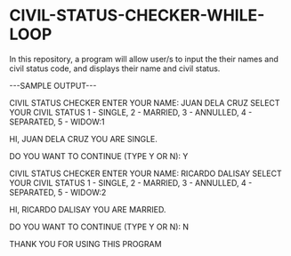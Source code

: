 # CIVIL-STATUS-CHECKER-WHILE-LOOP
In this repository, a program will allow user/s to input the their names and civil status code, and displays their name and civil status.


---SAMPLE OUTPUT---

CIVIL STATUS CHECKER
ENTER YOUR NAME: JUAN DELA CRUZ
SELECT YOUR CIVIL STATUS
1 - SINGLE, 2 - MARRIED, 3 - ANNULLED, 4 - SEPARATED, 5 - WIDOW:1

HI, JUAN DELA CRUZ YOU ARE SINGLE.

DO YOU WANT TO CONTINUE (TYPE Y OR N):  Y

CIVIL STATUS CHECKER
ENTER YOUR NAME: RICARDO DALISAY
SELECT YOUR CIVIL STATUS
1 - SINGLE, 2 - MARRIED, 3 - ANNULLED, 4 - SEPARATED, 5 - WIDOW:2

HI, RICARDO DALISAY YOU ARE  MARRIED.

DO YOU WANT TO CONTINUE (TYPE Y OR N):  N

THANK YOU FOR USING THIS PROGRAM

